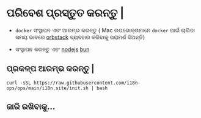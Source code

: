 # ପରିବେଶ ପ୍ରସ୍ତୁତ କରନ୍ତୁ |

* `docker` ସଂସ୍ଥାପନ ଏବଂ ଆରମ୍ଭ କରନ୍ତୁ ( Mac ଉପଭୋକ୍ତାମାନେ `docker` ପାଇଁ ଚାଲିବା ସମୟ ଭାବରେ [orbstack](https://orbstack.dev) ବ୍ୟବହାର କରିବାକୁ ପରାମର୍ଶ ଦିଅନ୍ତି)

* ସଂସ୍ଥାପନ କରନ୍ତୁ ଏବଂ [nodejs](https://nodejs.org/en/download/package-manager) [bun](https://bun.sh/docs/installation)

## ପ୍ରକଳ୍ପ ଆରମ୍ଭ କରନ୍ତୁ |

```
curl -sSL https://raw.githubusercontent.com/i18n-ops/ops/main/i18n.site/init.sh | bash
```

## ଜାରି ରଖିବାକୁ…
